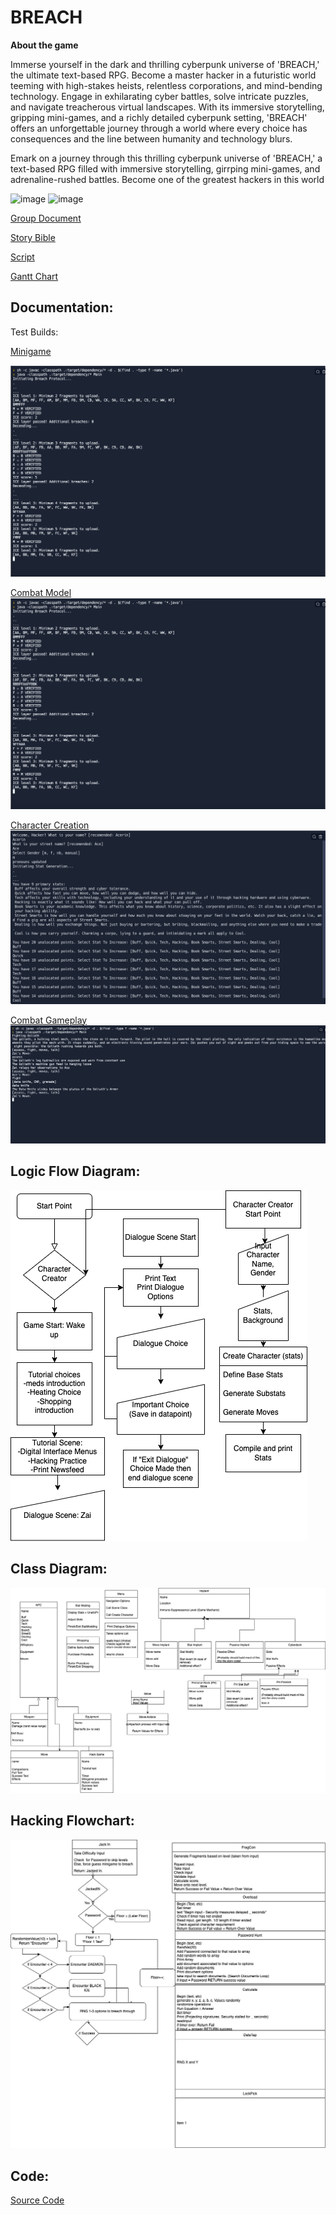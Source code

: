 # BREACH

**About the game**

Immerse yourself in the dark and thrilling cyberpunk universe of 'BREACH,' the ultimate text-based RPG. Become a master hacker in a futuristic world teeming with high-stakes heists, relentless corporations, and mind-bending technology. Engage in exhilarating cyber battles, solve intricate puzzles, and navigate treacherous virtual landscapes. With its immersive storytelling, gripping mini-games, and a richly detailed cyberpunk setting, 'BREACH' offers an unforgettable journey through a world where every choice has consequences and the line between humanity and technology blurs.

Emark on a journey through this thrilling cyberpunk universe of 'BREACH,' a text-based RPG filled with immersive storytelling, girrping mini-games, and adrenaline-rushed battles. Become one of the greatest hackers in this world 

![image](https://user-images.githubusercontent.com/111773778/194080799-3e374537-3adb-49a0-a71e-6b96d9c2d959.png)
![image](https://user-images.githubusercontent.com/111773778/194082045-cb49db3f-09c2-40eb-9f95-8fe23d39125e.png)

[Group Document](https://docs.google.com/document/d/16o9tm4EJEJgIJ_SVGlFb9HzssX2HX6fr_Upzf-av26Q/edit#heading=h.8u4cuzrt53ul)

[Story Bible](https://docs.google.com/document/d/15taXRiK_nZUFxZ9W9-CO2CFN0xQnKKP_GfnRXjOSf8s/edit?pli=1)

[Script](https://docs.google.com/document/d/1Qjh23gE_WB8_aal9vJV3sBwLMWVz2FkQeRyzKk_xZLo/edit#)

[Gantt Chart](https://docs.google.com/spreadsheets/d/1J6GKBTyqIrBM73ZpL0BXzlJh03pcNf9Ylj9XMmmKJmw/edit?usp=sharing)

## Documentation: 
Test Builds:

[Minigame](https://replit.com/@henryD8/CP2077-Hacking#Main.java)

![Screenshot](https://github.com/ArtAcapella/RPG_Group_Project/blob/main/images/Screen%20Shot%202023-04-14%20at%209.10.01%20AM.png)

[Combat Model](https://replit.com/@henryD8/ZaiCombatTest#Main.java)
![Screenshot](https://github.com/ArtAcapella/RPG_Group_Project/blob/main/images/Screen%20Shot%202023-04-14%20at%209.10.01%20AM.png)

[Character Creation](https://replit.com/@henryD8/CharacterBuildingBetaPhase#Main.java)
![Screenshot](https://github.com/ArtAcapella/RPG_Group_Project/blob/main/images/Screenshot%202023-05-21%208.31.10%20PM.png)

[Combat Gameplay](https://replit.com/@henryD8/ZaiCombatTest)
![Screenshot](https://github.com/ArtAcapella/RPG_Group_Project/blob/main/images/Screen%20Shot%202023-04-28%20at%209.14.12%20AM.png)

## Logic Flow Diagram:

![Logic Flow Diagram](https://github.com/ArtAcapella/RPG_Group_Project/blob/main/images/MainGame.drawio.png?raw=true)

## Class Diagram:

![Class Diagram](https://github.com/ArtAcapella/RPG_Group_Project/blob/main/images/Class%20Diagram%20Group%20Project.drawio.png?raw=true)

## Hacking Flowchart:
![Hacking Flowchart](https://github.com/ArtAcapella/RPG_Group_Project/blob/main/images/HackingFlowchart.jpg?raw=true)

## Code:
[Source Code](https://github.com/ArtAcapella/RPG_Group_Project/tree/main/src)


